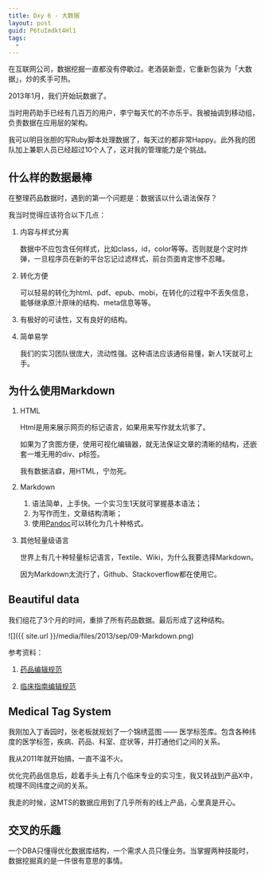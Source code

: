 ```yaml
---
title: Dxy 6 - 大数据
layout: post
guid: P6tuImdkt4Hl1
tags:
  - 
---
```


在互联网公司，数据挖掘一直都没有停歇过。老酒装新壶，它重新包装为「大数据」，炒的炙手可热。

2013年1月，我们开始玩数据了。

当时用药助手已经有几百万的用户，李宁每天忙的不亦乐乎。我被抽调到移动组，负责数据在应用层的架构。

我可以明目张胆的写Ruby脚本处理数据了，每天过的都非常Happy。此外我的团队加上兼职人员已经超过10个人了，这对我的管理能力是个挑战。


## 什么样的数据最棒

在整理药品数据时，遇到的第一个问题是：数据该以什么语法保存？

我当时觉得应该符合以下几点：

1. 内容与样式分离

	数据中不应包含任何样式，比如class，id，color等等。否则就是个定时炸弹，一旦程序员在新的平台忘记过滤样式，前台页面肯定惨不忍睹。
	
	
2. 转化方便

	可以轻易的转化为html、pdf、epub、mobi，在转化的过程中不丢失信息，能够继承原汁原味的结构、meta信息等等。
	

3. 有极好的可读性，又有良好的结构。

	
4. 简单易学
	
	我们的实习团队很庞大，流动性强。这种语法应该通俗易懂，新人1天就可上手。


## 为什么使用Markdown

1. HTML

	Html是用来展示网页的标记语言，如果用来写作就太坑爹了。
	
	如果为了贪图方便，使用可视化编辑器，就无法保证文章的清晰的结构，还嵌套一堆无用的div、p标签。
	
	我有数据洁癖，用HTML，宁勿死。
	
	
2. Markdown

	1. 语法简单，上手快。一个实习生1天就可掌握基本语法；
	2. 为写作而生，文章结构清晰；
	3. 使用[Pandoc](http://johnmacfarlane.net/pandoc/)可以转化为几十种格式。

	

3. 其他轻量级语言

	世界上有几十种轻量标记语言，Textile、Wiki，为什么我要选择Markdown。
	
	因为Markdown太流行了，Github、Stackoverflow都在使用它。
	

## Beautiful data

我们组花了3个月的时间，重排了所有药品数据。最后形成了这种结构。

<span class="image-600">![]({{ site.url }}/media/files/2013/sep/09-Markdown.png)</span>

参考资料：

1. [药品编辑规范](https://github.com/dxy-developer/drug-edit-rule)

2. [临床指南编辑规范](https://github.com/dxy-developer/clinical-guidelines)


## Medical Tag System

我刚加入丁香园时，张老板就规划了一个锦绣蓝图 —— 医学标签库。包含各种纬度的医学标签，疾病、药品、科室、症状等，并打通他们之间的关系。

我从2011年就开始搞，一直不温不火。

优化完药品信息后，趁着手头上有几个临床专业的实习生，我又转战到产品X中，梳理不同纬度之间的关系。

我走的时候，这MTS的数据应用到了几乎所有的线上产品，心里真是开心。


## 交叉的乐趣

一个DBA只懂得优化数据库结构，一个需求人员只懂业务。当掌握两种技能时，数据挖掘真的是一件很有意思的事情。